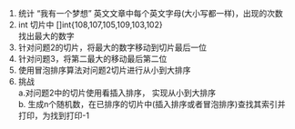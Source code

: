 
1. 统计 “我有一个梦想”  英文文章中每个英文字母(大小写都一样)，出现的次数 
2. int 切片中 []int{108,107,105,109,103,102}  
   找出最大的数字   
3. 针对问题2的切片，将最大的数字移动到切片最后一位  
4. 针对问题3，将第二最大的移动最后第二位 
5. 使用冒泡排序算法对问题2切片进行从小到大排序  
6. 挑战    
    a.对问题2中的切片使用看插入排序， 实现从小到大排序  
    b. 生成n个随机数，在已排序的切片中(插入排序或者冒泡排序)查找其索引并打印，为找到打印-1 
    




